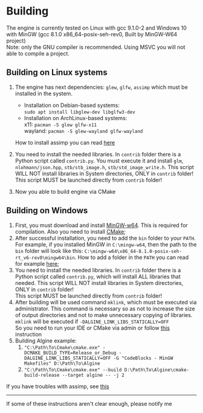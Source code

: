 # Building
The engine is currently tested on Linux with gcc 9.1.0-2 and Windows 10 with MinGW (gcc 8.1.0 x86_64-posix-seh-rev0, Built by MinGW-W64 project)
<br>Note: only the GNU compiler is recommended. Using MSVC you will not able to compile a project.

## Building on Linux systems
1. The engine has next dependencies: `glew`, `glfw`, `assimp` which must be installed in the system.
   * Installation on Debian-based systems:
     <br>`sudo apt install libglew-dev libglfw3-dev`
   * Installation on ArchLinux-based systems:
     <br>x11: `pacman -S glew glfw-x11`
     <br>wayland: `pacman -S glew-wayland glfw-wayland`

   How to install assimp you can read [here](https://github.com/assimp/assimp/blob/master/Build.md)
2. You need to install the needed libraries.
   In `contrib` folder there is a Python script called `contrib.py`.
   You must execute it and install `glm`, `nlohmann/json.hpp`, `stb/stb_image.h`, `stb/std_image_write.h`.
   This script WILL NOT install libraries in System directories, ONLY in `contrib` folder!
   <br>This script MUST be launched directly from `contrib` folder!
3. Now you able to build engine via CMake

## Building on Windows
1. First, you must download and install [MinGW-w64](https://sourceforge.net/projects/mingw-w64/). This is required for compilation. Also you need to install [CMake](https://cmake.org/download/);
2. After successful installation, you need to add the `bin` folder to your `PATH`.
   For example, if you installed MinGW in `C:\mingw-w64`, then the path to the `bin` folder will look like this: `C:\mingw-w64\x86_64-8.1.0-posix-seh-rt_v6-rev0\mingw64\bin`.
   How to add a folder in the `PATH` you can read for example [here](https://docs.alfresco.com/4.2/tasks/fot-addpath.html);
3. You need to install the needed libraries.
   In `contrib` folder there is a Python script called `contrib.py`, which will install ALL libraries that needed.
   This script WILL NOT install libraries in System directories, ONLY in `contrib` folder!
   <br>This script MUST be launched directly from `contrib` folder!
4. After building will be used command `mklink`, which must be executed via administrator.
   This command is necessary so as not to increase the size of output directories and not to make unnecessary copying of libraries.
   <br>`mklink` will be executed if `-DALGINE_LINK_LIBS_STATICALLY=OFF`
   <br>So you need to run your IDE or CMake via admin or follow [this](https://superuser.com/questions/124679/how-do-i-create-a-link-in-windows-7-home-premium-as-a-regular-user) instruction
5. Building Algine example:
   1. `"C:\Path\To\Cmake\cmake.exe" -DCMAKE_BUILD_TYPE=Release_or_Debug -DALGINE_LINK_LIBS_STATICALLY=OFF -G "CodeBlocks - MinGW Makefiles" D:\Path\To\Algine`
   2. `"C:\Path\To\Cmake\cmake.exe" --build D:\Path\To\Algine\cmake-build-release --target algine -- -j 2`

If you have troubles with assimp, see [this](https://github.com/assimp/assimp/issues/2618)

---

If some of these instructions aren't clear enough, please notify me